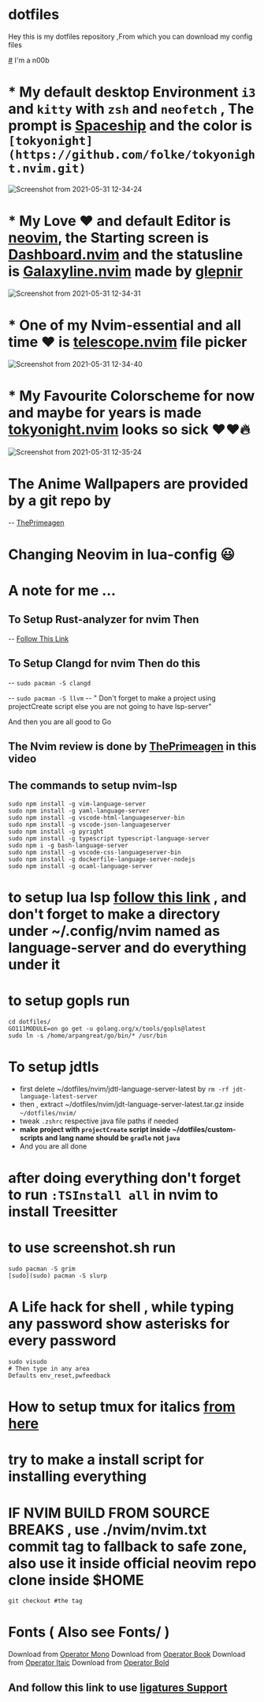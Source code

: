 # dotfiles

Hey this is my dotfiles repository ,From which you can download my config files

[#](#) I'm a n00b

# * My default desktop Environment `i3` and `kitty` with `zsh` and `neofetch` , The prompt is [Spaceship](https://github.com/denysdovhan/spaceship-prompt) and the color is `[tokyonight](https://github.com/folke/tokyonight.nvim.git)`
![Screenshot from 2021-05-31 12-34-24](https://user-images.githubusercontent.com/46556080/120154305-5fa5d900-c20d-11eb-9611-65a6ebc57632.png)

# * My Love ❤️ and default Editor is [neovim](https://github.com/neovim/neovim), the Starting screen is [Dashboard.nvim](https://github.com/glepnir/dashboard-nvim) and the statusline is [Galaxyline.nvim](https://github.com/glepnir/galaxyline.nvim) made by [glepnir](https://github.com/glepnir)
![Screenshot from 2021-05-31 12-34-31](https://user-images.githubusercontent.com/46556080/120155264-418ca880-c20e-11eb-97c2-a265160ca5f0.png)

# * One of my Nvim-essential and all time ❤️ is [telescope.nvim](https://github.com/nvim-telescope/telescope.nvim) file picker
![Screenshot from 2021-05-31 12-34-40](https://user-images.githubusercontent.com/46556080/120155503-857fad80-c20e-11eb-87c8-4b879fe94e05.png)

# * My Favourite Colorscheme for now and maybe for years is made [tokyonight.nvim](https://github.com/folke/tokyonight.nvim.git) looks so sick ❤️❤️🔥
![Screenshot from 2021-05-31 12-35-24](https://user-images.githubusercontent.com/46556080/120155776-d98a9200-c20e-11eb-8e8d-fd893956af65.png)

# The Anime Wallpapers are provided by a git repo by

-- [ThePrimeagen](https://github.com/ThePrimeagen/anime)

# Changing Neovim in lua-config :smiley:

# A note for me ...

## To Setup Rust-analyzer for nvim Then

-- [Follow This Link](https://sharksforarms.dev/posts/neovim-rust/)

## To Setup Clangd for nvim Then do this

-- `sudo pacman -S clangd`

-- `sudo pacman -S llvm`
-- " Don't forget to make a project using projectCreate script else you are not going to have lsp-server"

And then you are all good to Go

## The Nvim review is done by [ThePrimeagen](github.com/ThePrimeagen) in this video

## The commands to setup nvim-lsp
```shell
sudo npm install -g vim-language-server
sudo npm install -g yaml-language-server
sudo npm install -g vscode-html-languageserver-bin
sudo npm install -g vscode-json-languageserver
sudo npm install -g pyright
sudo npm install -g typescript typescript-language-server
sudo npm i -g bash-language-server
sudo npm install -g vscode-css-languageserver-bin
sudo npm install -g dockerfile-language-server-nodejs
sudo npm install -g ocaml-language-server
```
# to setup lua lsp [follow this link](https://github.com/sumneko/lua-language-server/wiki/Build-and-Run-(Standalone)) , and don't forget to make a directory under ~/.config/nvim named as language-server and do everything under it 

# to setup gopls run 
```shell
cd dotfiles/
GO111MODULE=on go get -u golang.org/x/tools/gopls@latest
sudo ln -s /home/arpangreat/go/bin/* /usr/bin
```
# To setup jdtls
- first delete ~/dotfiles/nvim/jdtl-language-server-latest by `rm -rf jdt-language-latest-server`
- then , extract ~/dotfiles/nvim/jdt-language-server-latest.tar.gz inside `~/dotfiles/nvim/`
- tweak `.zshrc` respective java file paths if needed
- **make project with `projectCreate` script inside ~/dotfiles/custom-scripts and lang name should be `gradle` not `java`**
- And you are all done 

# after doing everything don't forget to run ```:TSInstall all``` in nvim to install Treesitter

# to use screenshot.sh run
```shell
sudo pacman -S grim
[sudo](sudo) pacman -S slurp
```

# A Life hack for shell , while typing any password show asterisks for every password
```shell
sudo visudo
# Then type in any area
Defaults env_reset,pwfeedback
```

# How to setup tmux for italics [from here](https://rsapkf.xyz/blog/enabling-italics-vim-tmux)

# try to make a install script for installing everything

# IF NVIM BUILD FROM SOURCE BREAKS , use ./nvim/nvim.txt commit tag to fallback to safe zone, also use it inside official neovim repo clone inside $HOME
`git checkout #the tag`

# Fonts ( Also see Fonts/ )
Download from [Operator Mono](https://fontsfree.net/operator-mono-medium-font-download.html)
Download from [Operator Book](https://fontsfree.net/operator-mono-book-font-download.html)
Download from [Operator Itaic](https://fontsfree.net/operator-mono-book-italic-2-font-download.html)
Download from [Operator Bold](https://fontsfree.net/operator-mono-bold-font-download.html)

## And follow this link to use [ligatures Support](https://github.com/kiliman/operator-mono-lig)
